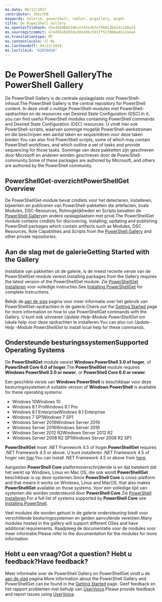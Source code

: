 ```yaml
---
ms.date: 06/12/2017
contributor: JKeithB
keywords: Galerie, powershell, cmdlet, psgallery, psget
title: De PowerShell Gallery
ms.openlocfilehash: d3e3b9d8bb3d6cefd3a3bfe79b012bb1dc1d8a2d
ms.sourcegitcommit: e7445ba8203da304286c591ff513900ad1c244a4
ms.translationtype: MT
ms.contentlocale: nl-NL
ms.lasthandoff: 04/23/2019
ms.locfileid: "62076018"
---
```

# <a name="the-powershell-gallery"></a><span data-ttu-id="08984-103">De PowerShell Gallery</span><span class="sxs-lookup"><span data-stu-id="08984-103">The PowerShell Gallery</span></span>

<span data-ttu-id="08984-104">De PowerShell Gallery is de centrale opslagplaats voor PowerShell-inhoud.</span><span class="sxs-lookup"><span data-stu-id="08984-104">The PowerShell Gallery is the central repository for PowerShell content.</span></span> <span data-ttu-id="08984-105">In deze vindt u nuttige PowerShell-modules met PowerShell-opdrachten en de resources van Desired State Configuration (DSC).</span><span class="sxs-lookup"><span data-stu-id="08984-105">In it, you can find useful PowerShell modules containing PowerShell commands and Desired State Configuration (DSC) resources.</span></span>
<span data-ttu-id="08984-106">U vindt hier ook PowerShell-scripts, waarvan sommige mogelijk PowerShell-werkstromen en die beschrijven een aantal taken en sequentiëren voor deze taken bieden.</span><span class="sxs-lookup"><span data-stu-id="08984-106">You can also find PowerShell scripts, some of which may contain PowerShell workflows, and which outline a set of tasks and provide sequencing for those tasks.</span></span> <span data-ttu-id="08984-107">Sommige van deze pakketten zijn geschreven door Microsoft en anderen worden geschreven door de PowerShell-community.</span><span class="sxs-lookup"><span data-stu-id="08984-107">Some of these packages are authored by Microsoft, and others are authored by the PowerShell community.</span></span>

## <a name="powershellget-overview"></a><span data-ttu-id="08984-108">PowerShellGet-overzicht</span><span class="sxs-lookup"><span data-stu-id="08984-108">PowerShellGet Overview</span></span>

<span data-ttu-id="08984-109">De PowerShellGet-module bevat cmdlets voor het detecteren, installeren, bijwerken en publiceren van PowerShell-pakketten die artefacten, zoals Modules, DSC-Resources, Rolmogelijkheden en Scripts bevatten de [PowerShell Gallery](https://www.PowerShellGallery.com)en andere opslagplaatsen met privé.</span><span class="sxs-lookup"><span data-stu-id="08984-109">The PowerShellGet module contains cmdlets for discovering, installing, updating and publishing PowerShell packages which contain artifacts such as Modules, DSC Resources, Role Capabilities and Scripts from the [PowerShell Gallery](https://www.PowerShellGallery.com) and other private repositories.</span></span>

## <a name="getting-started-with-the-gallery"></a><span data-ttu-id="08984-110">Aan de slag met de galerie</span><span class="sxs-lookup"><span data-stu-id="08984-110">Getting Started with the Gallery</span></span>

<span data-ttu-id="08984-111">Installatie van pakketten uit de galerie, is de meest recente versie van de PowerShellGet-module vereist.</span><span class="sxs-lookup"><span data-stu-id="08984-111">Installing packages from the Gallery requires the latest version of the PowerShellGet module.</span></span>
<span data-ttu-id="08984-112">Zie [PowerShellGet installeren](installing-psget.md) voor volledige instructies.</span><span class="sxs-lookup"><span data-stu-id="08984-112">See [Installing PowerShellGet](installing-psget.md) for complete instructions.</span></span>

<span data-ttu-id="08984-113">Bekijk de [aan de slag](getting-started.md) pagina voor meer informatie over het gebruik van PowerShellGet-opdrachten in de galerie.</span><span class="sxs-lookup"><span data-stu-id="08984-113">Check out the [Getting Started](getting-started.md) page for more information on how to use PowerShellGet commands with the Gallery.</span></span> <span data-ttu-id="08984-114">U kunt ook uitvoeren *Update-Help-Module PowerShellGet* om lokale help voor deze opdrachten te installeren.</span><span class="sxs-lookup"><span data-stu-id="08984-114">You can also run *Update-Help -Module PowerShellGet* to install local help for these commands.</span></span>

## <a name="supported-operating-systems"></a><span data-ttu-id="08984-115">Ondersteunde besturingssystemen</span><span class="sxs-lookup"><span data-stu-id="08984-115">Supported Operating Systems</span></span>

<span data-ttu-id="08984-116">De **PowerShellGet** module vereist **Windows PowerShell 3.0 of hoger**, of **PowerShell Core 6.0 of hoger**.</span><span class="sxs-lookup"><span data-stu-id="08984-116">The **PowerShellGet** module requires **Windows PowerShell 3.0 or newer**, or **PowerShell Core 6.0 or newer**.</span></span>

<span data-ttu-id="08984-117">Een geschikte versie van **Windows PowerShell** is beschikbaar voor deze besturingssystemen:</span><span class="sxs-lookup"><span data-stu-id="08984-117">A suitable version of **Windows PowerShell** is available for these operating systems:</span></span>

- <span data-ttu-id="08984-118">Windows 10</span><span class="sxs-lookup"><span data-stu-id="08984-118">Windows 10</span></span>
- <span data-ttu-id="08984-119">Windows 8.1 Pro</span><span class="sxs-lookup"><span data-stu-id="08984-119">Windows 8.1 Pro</span></span>
- <span data-ttu-id="08984-120">Windows 8.1 Enterprise</span><span class="sxs-lookup"><span data-stu-id="08984-120">Windows 8.1 Enterprise</span></span>
- <span data-ttu-id="08984-121">Windows 7 SP1</span><span class="sxs-lookup"><span data-stu-id="08984-121">Windows 7 SP1</span></span>
- <span data-ttu-id="08984-122">Windows Server 2019</span><span class="sxs-lookup"><span data-stu-id="08984-122">Windows Server 2019</span></span>
- <span data-ttu-id="08984-123">Windows Server 2016</span><span class="sxs-lookup"><span data-stu-id="08984-123">Windows Server 2016</span></span>
- <span data-ttu-id="08984-124">Windows Server 2012 R2</span><span class="sxs-lookup"><span data-stu-id="08984-124">Windows Server 2012 R2</span></span>
- <span data-ttu-id="08984-125">Windows Server 2008 R2 SP1</span><span class="sxs-lookup"><span data-stu-id="08984-125">Windows Server 2008 R2 SP1</span></span>

<span data-ttu-id="08984-126">**PowerShellGet** moet .NET Framework 4.5 of hoger.</span><span class="sxs-lookup"><span data-stu-id="08984-126">**PowerShellGet** requires .NET Framework 4.5 or above.</span></span> <span data-ttu-id="08984-127">U kunt installeren .NET Framework 4.5 of hoger van [hier](https://msdn.microsoft.com/library/5a4x27ek.aspx).</span><span class="sxs-lookup"><span data-stu-id="08984-127">You can install .NET Framework 4.5 or above from [here](https://msdn.microsoft.com/library/5a4x27ek.aspx).</span></span>

<span data-ttu-id="08984-128">Aangezien **PowerShell Core** platformoverschrijdende is en dat betekent dat het werkt op Windows, Linux en Mac OS, die ook wordt **PowerShellGet** beschikbaar is op deze systemen.</span><span class="sxs-lookup"><span data-stu-id="08984-128">Since **PowerShell Core** is cross-platform and that means it works on Windows, Linux and MacOS, that also makes **PowerShellGet** available on those systems.</span></span> <span data-ttu-id="08984-129">Voor een volledige lijst van systemen die worden ondersteund door **PowerShell Core** Zie [PowerShell installeren](/powershell/scripting/setup/installing-powershell).</span><span class="sxs-lookup"><span data-stu-id="08984-129">For a full list of systems supported by **PowerShell Core** see [Installing PowerShell](/powershell/scripting/setup/installing-powershell).</span></span>

<span data-ttu-id="08984-130">Veel modules die worden gehost in de galerie ondersteuning biedt voor verschillende besturingssystemen en gelden aanvullende vereisten.</span><span class="sxs-lookup"><span data-stu-id="08984-130">Many modules hosted in the gallery will support different OSes and have additional requirements.</span></span> <span data-ttu-id="08984-131">Raadpleeg de documentatie voor de modules voor meer informatie.</span><span class="sxs-lookup"><span data-stu-id="08984-131">Please refer to the documentation for the modules for more information.</span></span>

## <a name="got-a-question-have-feedback"></a><span data-ttu-id="08984-132">Hebt u een vraag?</span><span class="sxs-lookup"><span data-stu-id="08984-132">Got a question?</span></span> <span data-ttu-id="08984-133">Hebt u feedback?</span><span class="sxs-lookup"><span data-stu-id="08984-133">Have feedback?</span></span>

<span data-ttu-id="08984-134">Meer informatie over de PowerShell Gallery en PowerShellGet vindt u de [aan de slag](getting-started.md) pagina.</span><span class="sxs-lookup"><span data-stu-id="08984-134">More information about the PowerShell Gallery and PowerShellGet can be found in the [Getting Started](getting-started.md) page.</span></span> <span data-ttu-id="08984-135">Geef feedback en het rapport problemen met behulp van [UserVoice](http://windowsserver.uservoice.com/forums/301869-powershell).</span><span class="sxs-lookup"><span data-stu-id="08984-135">Please provide feedback and report issues using [UserVoice](http://windowsserver.uservoice.com/forums/301869-powershell).</span></span>
